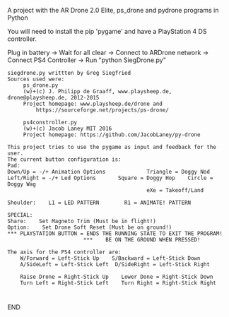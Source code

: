A project with the AR Drone 2.0 Elite, ps_drone and pydrone programs in Python

You will need to install the pip 'pygame' and have a PlayStation 4 DS controller.

Plug in battery -> Wait for all clear -> Connect to ARDrone network -> Connect PS4 Controller -> Run "python SiegDrone.py"

    siegdrone.py writtten by Greg Siegfried
    Sources used were:
         ps_drone.py
         (w)+(c) J. Philipp de Graaff, www.playsheep.de, drone@playsheep.de, 2012-2015
         Project homepage: www.playsheep.de/drone and 
             https://sourceforge.net/projects/ps-drone/

         ps4constroller.py
         (w)+(c) Jacob Laney MIT 2016
         Project homepage: https://github.com/JacobLaney/py-drone

    This project tries to use the pygame as input and feedback for the user.
    The current button configuration is:
    Pad:
    Down/Up = -/+ Animation Options             Triangle = Doggy Nod
    Left/Right = -/+ Led Options       Square = Doggy Hop    Circle = Doggy Wag
                                                eXe = Takeoff/Land

    Shoulder:    L1 = LED PATTERN        R1 = ANIMATE! PATTERN

    SPECIAL:    
    Share:    Set Magneto Trim (Must be in flight!)
    Option:    Set Drone Soft Reset (Must be on ground!)
    *** PLAYSTATION BUTTON = ENDS THE RUNNING STATE TO EXIT THE PROGRAM!
                            ***    BE ON THE GROUND WHEN PRESSED!

    The axis for the PS4 controller are:
        W/Forward = Left-Stick Up    S/Backward = Left-Stick Down
        A/SideLeft = Left-Stick Left  D/SideRight = Left-Stick Right
       
        Raise Drone = Right-Stick Up    Lower Done = Right-Stick Down
        Turn Left = Right-Stick Left    Turn Right = Right-Stick Right
#
###
#####
 END
